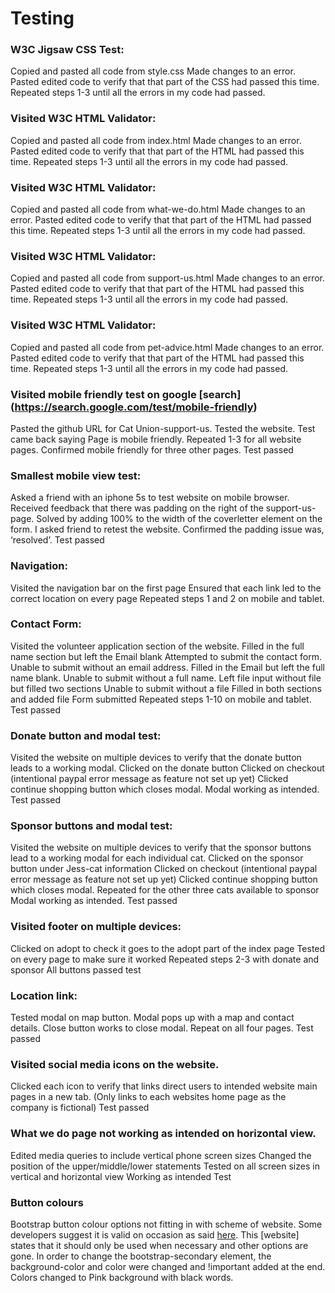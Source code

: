 # Testing


### W3C Jigsaw CSS Test:

Copied and pasted all code from style.css 
Made changes to an error.
Pasted edited code to verify that that part of the CSS had passed this time.
Repeated steps 1-3 until all the errors in my code had passed. 


### Visited W3C HTML Validator:

Copied and pasted all code from index.html 
Made changes to an error.
Pasted edited code to verify that that part of the HTML had passed this time.
Repeated steps 1-3 until all the errors in my code had passed. 


### Visited W3C HTML Validator:

Copied and pasted all code from what-we-do.html 
Made changes to an error.
Pasted edited code to verify that that part of the HTML had passed this time.
Repeated steps 1-3 until all the errors in my code had passed. 

### Visited W3C HTML Validator:

Copied and pasted all code from support-us.html 
Made changes to an error.
Pasted edited code to verify that that part of the HTML had passed this time.
Repeated steps 1-3 until all the errors in my code had passed. 

### Visited W3C HTML Validator:

Copied and pasted all code from pet-advice.html 
Made changes to an error.
Pasted edited code to verify that that part of the HTML had passed this time.
Repeated steps 1-3 until all the errors in my code had passed. 

### Visited mobile friendly test on google [search] (https://search.google.com/test/mobile-friendly)

Pasted the github URL for Cat Union-support-us.
Tested the website.
Test came back saying Page is mobile friendly.
Repeated 1-3 for all website pages.
Confirmed mobile friendly for three other pages.
Test passed

### Smallest mobile view test:
Asked a friend with an iphone 5s to test website on mobile browser.
Received feedback that there was padding on the right of the support-us-page.
Solved by adding 100% to the width of the coverletter element on the form. 
I asked friend to retest the website.
Confirmed the padding issue was, ‘resolved’.
Test passed

### Navigation:

Visited the navigation bar on the first page 
Ensured that each link led to the correct location on every page
Repeated steps 1 and 2 on mobile and tablet.

### Contact Form:

Visited the volunteer application section of the website.
Filled in the full name section but left the Email blank
Attempted to submit the contact form.
Unable to submit without an email address.
Filled in the Email but left the full name blank. 
Unable to submit without a full name.
Left file input without file but filled two sections
Unable to submit without a file
Filled in both sections and added file
Form submitted 
Repeated steps 1-10 on mobile and tablet.
Test passed


### Donate button and modal test:

Visited the website on multiple devices to verify that the donate button leads to a working modal.
Clicked on the donate button 
Clicked on checkout
(intentional paypal error message as feature not set up yet)
Clicked continue shopping button which closes modal.
Modal working as intended. 
Test passed

### Sponsor buttons and modal test:

Visited the website on multiple devices to verify that the sponsor buttons lead to a working modal for each individual cat.
Clicked on the sponsor button under Jess-cat information
Clicked on checkout
(intentional paypal error message as feature not set up yet)
Clicked continue shopping button which closes modal.
Repeated for the other three cats available to sponsor
Modal working as intended. 
Test passed

### Visited footer on multiple devices:

Clicked on adopt to check it goes to the adopt part of the index page
Tested on every page to make sure it worked
Repeated steps 2-3 with donate and sponsor
All buttons passed test 

### Location link:

Tested modal on map button.
Modal pops up with a map and contact details. 
Close button works to close modal. 
Repeat on all four pages.
Test passed 

### Visited social media icons on the website.

Clicked each icon to verify that links direct users to intended website main pages in a new tab. 
(Only links to each websites home page as the company is fictional)
Test passed

### What we do page not working as intended on horizontal view.

Edited media queries to include vertical phone screen sizes
Changed the position of the upper/middle/lower statements
Tested on all screen sizes in vertical and horizontal view
Working as intended
Test

### Button colours

Bootstrap button colour options not fitting in with scheme of website.
Some developers suggest it is valid on occasion as said [here](https://css-tricks.com/when-using-important-is-the-right-choice/). This [website] states that it should only be used when necessary and other options are gone. 
In order to change the bootstrap-secondary element, the background-color and color were changed and !important added at the end. 
Colors changed to Pink background with black words.  